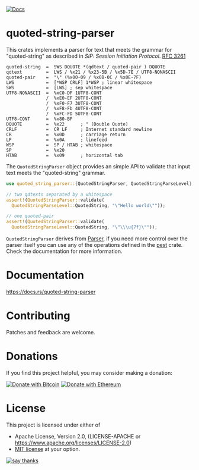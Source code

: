 [![Docs](https://docs.rs/quoted-string-parser/badge.svg)](https://docs.rs/quoted-string-parser)

# quoted-string-parser

This crates implements a parser for text that meets the grammar for
"quoted-string" as described in *SIP: Session Initiation Protocol*.
[RFC 3261](https://www.rfc-editor.org/rfc/rfc3261)

```text
quoted-string  =  SWS DQUOTE *(qdtext / quoted-pair ) DQUOTE
qdtext         =  LWS / %x21 / %x23-5B / %x5D-7E / UTF8-NONASCII
quoted-pair    =  "\" (%x00-09 / %x0B-0C / %x0E-7F)
LWS            =  [*WSP CRLF] 1*WSP ; linear whitespace
SWS            =  [LWS] ; sep whitespace
UTF8-NONASCII  =  %xC0-DF 1UTF8-CONT
               /  %xE0-EF 2UTF8-CONT
               /  %xF0-F7 3UTF8-CONT
               /  %xF8-Fb 4UTF8-CONT
               /  %xFC-FD 5UTF8-CONT
UTF8-CONT      =  %x80-BF
DQUOTE         =  %x22      ; " (Double Quote)
CRLF           =  CR LF     ; Internet standard newline
CR             =  %x0D      ; carriage return
LF             =  %x0A      ; linefeed
WSP            =  SP / HTAB ; whitespace
SP             =  %x20
HTAB           =  %x09      ; horizontal tab
```

The `QuotedStringParser` object provides an simple API to validate that input text meets the "quoted-string" grammar.
```rust
use quoted_string_parser::{QuotedStringParser, QuotedStringParseLevel};

// two qdtexts separated by a whitespace
assert!(QuotedStringParser::validate(
  QuotedStringParseLevel::QuotedString, "\"Hello world\""));

// one quoted-pair
assert!(QuotedStringParser::validate(
  QuotedStringParseLevel::QuotedString, "\"\\\u{7f}\""));
```

`QuotedStringParser` derives from [Parser](https://docs.rs/pest/latest/pest/trait.Parser.html),
if you need more control over the parser itself you can use any
of the operations defined in the [pest](https://docs.rs/pest/latest/pest/)
crate. Check the documentation for more information.

# Documentation
https://docs.rs/quoted-string-parser

# Contributing

Patches and feedback are welcome.

# Donations

If you find this project helpful, you may consider making a donation:

[![Donate with Bitcoin](https://en.cryptobadges.io/badge/micro/1EK28M4ht6qu7xFahTxuquXPzZSjCSGVBM)](https://en.cryptobadges.io/donate/1EK28M4ht6qu7xFahTxuquXPzZSjCSGVBM)
[![Donate with `Ethereum`](https://en.cryptobadges.io/badge/micro/0xefa6404e5A50774117fd6204cbD33cf4454c67Fb)](https://en.cryptobadges.io/donate/0xefa6404e5A50774117fd6204cbD33cf4454c67Fb)

# License

This project is licensed under either of

* Apache License, Version 2.0, (LICENSE-APACHE or https://www.apache.org/licenses/LICENSE-2.0)
* [MIT license](https://opensource.org/licenses/MIT) at your option.

[![say thanks](https://img.shields.io/badge/Say%20Thanks-👍-1EAEDB.svg)](https://github.com/sancane/quoted-string-parser/stargazers)
